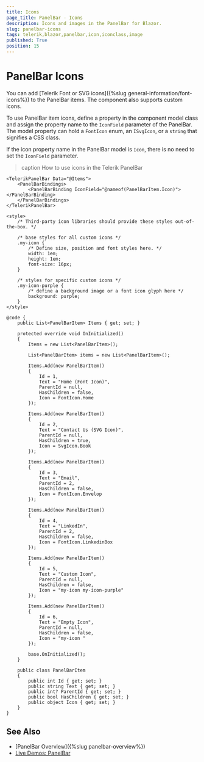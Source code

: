 ```yaml
---
title: Icons
page_title: PanelBar - Icons
description: Icons and images in the PanelBar for Blazor.
slug: panelbar-icons
tags: telerik,blazor,panelbar,icon,iconclass,image
published: True
position: 15
---
```


# PanelBar Icons

You can add [Telerik Font or SVG icons]({%slug general-information/font-icons%}) to the PanelBar items. The component also supports custom icons.

To use PanelBar item icons, define a property in the component model class and assign the property name to the `IconField` parameter of the PanelBar. The model property can hold a `FontIcon` enum, an `ISvgIcon`, or a `string` that signifies a CSS class.

If the icon property name in the PanelBar model is `Icon`, there is no need to set the `IconField` parameter.

>caption How to use icons in the Telerik PanelBar

````CSHTML
<TelerikPanelBar Data="@Items">
    <PanelBarBindings>
        <PanelBarBinding IconField="@nameof(PanelBarItem.Icon)"></PanelBarBinding>
    </PanelBarBindings>
</TelerikPanelBar>

<style>
    /* Third-party icon libraries should provide these styles out-of-the-box. */

    /* base styles for all custom icons */
    .my-icon {
        /* Define size, position and font styles here. */
        width: 1em;
        height: 1em;
        font-size: 16px;
    }

    /* styles for specific custom icons */
    .my-icon-purple {
        /* define a background image or a font icon glyph here */
        background: purple;
    }
</style>

@code {
    public List<PanelBarItem> Items { get; set; }

    protected override void OnInitialized()
    {
        Items = new List<PanelBarItem>();

        List<PanelBarItem> items = new List<PanelBarItem>();

        Items.Add(new PanelBarItem()
        {
            Id = 1,
            Text = "Home (Font Icon)",
            ParentId = null,
            HasChildren = false,
            Icon = FontIcon.Home
        });

        Items.Add(new PanelBarItem()
        {
            Id = 2,
            Text = "Contact Us (SVG Icon)",
            ParentId = null,
            HasChildren = true,
            Icon = SvgIcon.Book
        });

        Items.Add(new PanelBarItem()
        {
            Id = 3,
            Text = "Email",
            ParentId = 2,
            HasChildren = false,
            Icon = FontIcon.Envelop
        });

        Items.Add(new PanelBarItem()
        {
            Id = 4,
            Text = "LinkedIn",
            ParentId = 2,
            HasChildren = false,
            Icon = FontIcon.LinkedinBox
        });

        Items.Add(new PanelBarItem()
        {
            Id = 5,
            Text = "Custom Icon",
            ParentId = null,
            HasChildren = false,
            Icon = "my-icon my-icon-purple"
        });

        Items.Add(new PanelBarItem()
        {
            Id = 6,
            Text = "Empty Icon",
            ParentId = null,
            HasChildren = false,
            Icon = "my-icon "
        });

        base.OnInitialized();
    }

    public class PanelBarItem
    {
        public int Id { get; set; }
        public string Text { get; set; }
        public int? ParentId { get; set; }
        public bool HasChildren { get; set; }
        public object Icon { get; set; }
    }
}
````

## See Also

* [PanelBar Overview]({%slug panelbar-overview%})
* [Live Demos: PanelBar](https://demos.telerik.com/blazor-ui/panelbar/overview)
